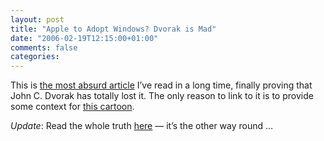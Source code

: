 ```yaml
---
layout: post
title: "Apple to Adopt Windows? Dvorak is Mad"
date: "2006-02-19T12:15:00+01:00"
comments: false
categories: 
---
```


<p>This is <a href="http://www.pcmag.com/article2/0,1895,1923151,00.asp">the most absurd article</a> I&#8217;ve read in a long time, finally proving that John C. Dvorak has totally lost it. The only reason to link to it is to provide some context for <a href="http://www.geekculture.com/joyoftech/joyarchives/789.html">this cartoon</a>.</p>

<p><em>Update</em>: Read the whole truth <a href="http://www.theappleblog.com/2006/02/16/will-microsoft-adopt-darwin/">here</a> &#8212; it&#8217;s the other way round &#8230;</p>


